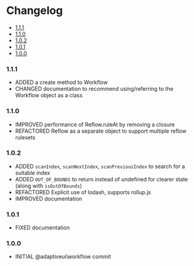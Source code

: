 <!-- START doctoc generated TOC please keep comment here to allow auto update -->
<!-- DON'T EDIT THIS SECTION, INSTEAD RE-RUN doctoc TO UPDATE -->
# Changelog

- [1.1.1](#111)
- [1.1.0](#110)
- [1.0.2](#102)
- [1.0.1](#101)
- [1.0.0](#100)

<!-- END doctoc generated TOC please keep comment here to allow auto update -->

### 1.1.1

* ADDED a create method to Workflow
* CHANGED documentation to recommend using/referring to the Workflow object as a class

### 1.1.0

* IMPROVED performance of Reflow.ruleAt by removing a closure
* REFACTORED Reflow as a separate object to support multiple reflow rulesets

### 1.0.2

* ADDED `scanIndex`, `scanNextIndex`, `scanPreviousIndex` to search for a suitable index
* ADDED `OUT_OF_BOUNDS` to return instead of undefined for clearer state (along with `isOutOfBounds`)
* REFACTORED Explicit use of lodash, supports rollup.js
* IMPROVED documentation

### 1.0.1

* FIXED documentation

### 1.0.0

* INITIAL @adaptiveui\workflow commit
